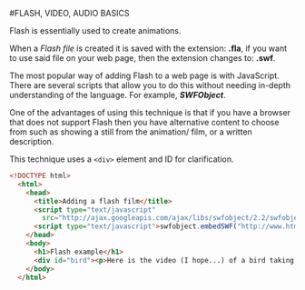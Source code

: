 #FLASH, VIDEO, AUDIO BASICS

Flash is essentially used to create animations.

When a *Flash file* is created it is saved with the extension: __.fla__, if you want to use said file on your web page, then the extension changes to: __.swf__.

The most popular way of adding Flash to a web page is with JavaScript. There are several scripts that allow you to do this without needing in-depth understanding of the language. For example, *__SWFObject__*.

One of the advantages of using this technique is that if you have a browser that does not support Flash then you have alternative content to choose from such as showing a still from the animation/ film, or a written description.

This technique uses a ```<div>``` element and ID for clarification.

```html
<!DOCTYPE html>
  <html>
    <head>
      <title>Adding a flash film</title>
      <script type="text/javascript"
        src="http://ajax.googleapis.com/ajax/libs/swfobject/2.2/swfobject.js"></script> <!-- this example is hosted on google, here it is showing the source to make the argument (shown in the the second script) work. The type attribute is used to indicate that the script inside is written in javascript, and the src shows the browser where to find it  -->
      <script type="text/javascript">swfobject.embedSWF("http://www.htmlandcssbook.com/code-samples/chapter-09/flash/bird.swf", "bird", "400", "300", "8.0.0");</script> <!-- this script element tells the browser it is a flash film as well aswhich element it should replace. this element is actually telling the SWFObject script 5 pieces of information - the location of the file:http://www.htmlandcssbook.com/code-samples/chapter-09/flash/bird.swf, the element it should replace: bird (specified by the div id), the width and height: 400/ 300, and the minimum version the flash player needs to view the movie -->
    </head>
    <body>
      <h1>Flash example</h1>
      <div id="bird"><p>Here is the video (I hope...) of a bird taking a shower</p></div>
    </body>
  </html>
```


